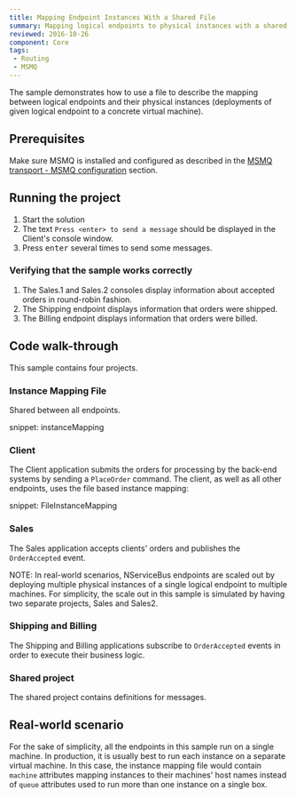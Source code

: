 ```yaml
---
title: Mapping Endpoint Instances With a Shared File
summary: Mapping logical endpoints to physical instances with a shared file
reviewed: 2016-10-26
component: Core
tags:
 - Routing
 - MSMQ
---
```


The sample demonstrates how to use a file to describe the mapping between logical endpoints and their physical instances (deployments of given logical endpoint to a concrete virtual machine).


## Prerequisites

Make sure MSMQ is installed and configured as described in the [MSMQ transport - MSMQ configuration](/transports/msmq/#msmq-configuration) section.


## Running the project

 1. Start the solution
 1. The text `Press <enter> to send a message` should be displayed in the Client's console window.
 1. Press <kbd>enter</kbd> several times to send some messages.


### Verifying that the sample works correctly

 1. The Sales.1 and Sales.2 consoles display information about accepted orders in round-robin fashion.
 1. The Shipping endpoint displays information that orders were shipped.
 1. The Billing endpoint displays information that orders were billed.


## Code walk-through

This sample contains four projects.


### Instance Mapping File

Shared between all endpoints.

snippet: instanceMapping


### Client

The Client application submits the orders for processing by the back-end systems by sending a `PlaceOrder` command. The client, as well as all other endpoints, uses the file based instance mapping:

snippet: FileInstanceMapping


### Sales

The Sales application accepts clients' orders and publishes the `OrderAccepted` event.

NOTE: In real-world scenarios, NServiceBus endpoints are scaled out by deploying multiple physical instances of a single logical endpoint to multiple machines. For simplicity, the scale out in this sample is simulated by having two separate projects, Sales and Sales2.


### Shipping and Billing

The Shipping and Billing applications subscribe to `OrderAccepted` events in order to execute their business logic.


### Shared project

The shared project contains definitions for messages.


## Real-world scenario

For the sake of simplicity, all the endpoints in this sample run on a single machine. In production, it is usually best to run each instance on a separate virtual machine. In this case, the instance mapping file would contain `machine` attributes mapping instances to their machines' host names instead of `queue` attributes used to run more than one instance on a single box.
